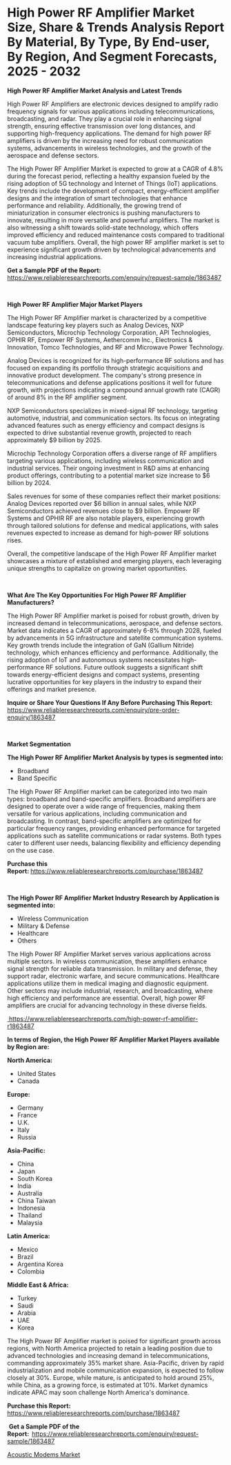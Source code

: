 <p><h1>High Power RF Amplifier Market Size, Share & Trends Analysis Report By Material, By Type, By End-user, By Region, And Segment Forecasts, 2025 - 2032</h1></p><p><strong>High Power RF Amplifier Market Analysis and Latest Trends</strong></p>
<p><p>High Power RF Amplifiers are electronic devices designed to amplify radio frequency signals for various applications including telecommunications, broadcasting, and radar. They play a crucial role in enhancing signal strength, ensuring effective transmission over long distances, and supporting high-frequency applications. The demand for high power RF amplifiers is driven by the increasing need for robust communication systems, advancements in wireless technologies, and the growth of the aerospace and defense sectors.</p><p>The High Power RF Amplifier Market is expected to grow at a CAGR of 4.8% during the forecast period, reflecting a healthy expansion fueled by the rising adoption of 5G technology and Internet of Things (IoT) applications. Key trends include the development of compact, energy-efficient amplifier designs and the integration of smart technologies that enhance performance and reliability. Additionally, the growing trend of miniaturization in consumer electronics is pushing manufacturers to innovate, resulting in more versatile and powerful amplifiers. The market is also witnessing a shift towards solid-state technology, which offers improved efficiency and reduced maintenance costs compared to traditional vacuum tube amplifiers. Overall, the high power RF amplifier market is set to experience significant growth driven by technological advancements and increasing industrial applications.</p></p>
<p><strong>Get a Sample PDF of the Report:&nbsp;</strong> <a href="https://www.reliableresearchreports.com/enquiry/request-sample/1863487?utm_campaign=2102&utm_medium=2&utm_source=Github&utm_content=ia&utm_term=11022025&utm_id=high-power-rf-amplifier">https://www.reliableresearchreports.com/enquiry/request-sample/1863487</a></p>
<p>&nbsp;</p>
<p><strong>High Power RF Amplifier Major Market Players</strong></p>
<p><p>The High Power RF Amplifier market is characterized by a competitive landscape featuring key players such as Analog Devices, NXP Semiconductors, Microchip Technology Corporation, API Technologies, OPHIR RF, Empower RF Systems, Aethercomm Inc., Electronics & Innovation, Tomco Technologies, and RF and Microwave Power Technology. </p><p>Analog Devices is recognized for its high-performance RF solutions and has focused on expanding its portfolio through strategic acquisitions and innovative product development. The company's strong presence in telecommunications and defense applications positions it well for future growth, with projections indicating a compound annual growth rate (CAGR) of around 8% in the RF amplifier segment.</p><p>NXP Semiconductors specializes in mixed-signal RF technology, targeting automotive, industrial, and communication sectors. Its focus on integrating advanced features such as energy efficiency and compact designs is expected to drive substantial revenue growth, projected to reach approximately $9 billion by 2025.</p><p>Microchip Technology Corporation offers a diverse range of RF amplifiers targeting various applications, including wireless communication and industrial services. Their ongoing investment in R&D aims at enhancing product offerings, contributing to a potential market size increase to $6 billion by 2024.</p><p>Sales revenues for some of these companies reflect their market positions: Analog Devices reported over $6 billion in annual sales, while NXP Semiconductors achieved revenues close to $9 billion. Empower RF Systems and OPHIR RF are also notable players, experiencing growth through tailored solutions for defense and medical applications, with sales revenues expected to increase as demand for high-power RF solutions rises.</p><p>Overall, the competitive landscape of the High Power RF Amplifier market showcases a mixture of established and emerging players, each leveraging unique strengths to capitalize on growing market opportunities.</p></p>
<p>&nbsp;</p>
<p><strong>What Are The Key Opportunities For High Power RF Amplifier Manufacturers?</strong></p>
<p><p>The High Power RF Amplifier market is poised for robust growth, driven by increased demand in telecommunications, aerospace, and defense sectors. Market data indicates a CAGR of approximately 6-8% through 2028, fueled by advancements in 5G infrastructure and satellite communication systems. Key growth trends include the integration of GaN (Gallium Nitride) technology, which enhances efficiency and performance. Additionally, the rising adoption of IoT and autonomous systems necessitates high-performance RF solutions. Future outlook suggests a significant shift towards energy-efficient designs and compact systems, presenting lucrative opportunities for key players in the industry to expand their offerings and market presence.</p></p>
<p><strong>Inquire or Share Your Questions If Any Before Purchasing This Report:</strong> <a href="https://www.reliableresearchreports.com/enquiry/pre-order-enquiry/1863487?utm_campaign=2102&utm_medium=2&utm_source=Github&utm_content=ia&utm_term=11022025&utm_id=high-power-rf-amplifier">https://www.reliableresearchreports.com/enquiry/pre-order-enquiry/1863487</a></p>
<p>&nbsp;</p>
<p><strong>Market Segmentation</strong></p>
<p><strong>The High Power RF Amplifier Market Analysis by types is segmented into:</strong></p>
<p><ul><li>Broadband</li><li>Band Specific</li></ul></p>
<p><p>The High Power RF Amplifier market can be categorized into two main types: broadband and band-specific amplifiers. Broadband amplifiers are designed to operate over a wide range of frequencies, making them versatile for various applications, including communication and broadcasting. In contrast, band-specific amplifiers are optimized for particular frequency ranges, providing enhanced performance for targeted applications such as satellite communications or radar systems. Both types cater to different user needs, balancing flexibility and efficiency depending on the use case.</p></p>
<p><strong>Purchase this Report:&nbsp;</strong><a href="https://www.reliableresearchreports.com/purchase/1863487?utm_campaign=2102&utm_medium=2&utm_source=Github&utm_content=ia&utm_term=11022025&utm_id=high-power-rf-amplifier">https://www.reliableresearchreports.com/purchase/1863487</a></p>
<p>&nbsp;</p>
<p><strong>The High Power RF Amplifier Market Industry Research by Application is segmented into:</strong></p>
<p><ul><li>Wireless Communication</li><li>Military & Defense</li><li>Healthcare</li><li>Others</li></ul></p>
<p><p>The High Power RF Amplifier Market serves various applications across multiple sectors. In wireless communication, these amplifiers enhance signal strength for reliable data transmission. In military and defense, they support radar, electronic warfare, and secure communications. Healthcare applications utilize them in medical imaging and diagnostic equipment. Other sectors may include industrial, research, and broadcasting, where high efficiency and performance are essential. Overall, high power RF amplifiers are crucial for advancing technology in these diverse fields.</p></p>
<p><a href="https://www.reliableresearchreports.com/high-power-rf-amplifier-r1863487?utm_campaign=2102&utm_medium=2&utm_source=Github&utm_content=ia&utm_term=11022025&utm_id=high-power-rf-amplifier">&nbsp;https://www.reliableresearchreports.com/high-power-rf-amplifier-r1863487</a></p>
<p><strong>In terms of Region, the High Power RF Amplifier Market Players available by Region are:</strong></p>
<p>
    <p> <strong> North America: </strong>
        <ul>
            <li>United States</li>
            <li>Canada</li>
        </ul>
        </p> 
    <p> <strong> Europe: </strong>
        <ul>
            <li>Germany</li>
            <li>France</li>
            <li>U.K.</li>
            <li>Italy</li>
            <li>Russia</li>
        </ul>
        </p> 
    <p> <strong> Asia-Pacific: </strong>
        <ul>
            <li>China</li>
            <li>Japan</li>
            <li>South Korea</li>
            <li>India</li>
            <li>Australia</li>
            <li>China Taiwan</li>
            <li>Indonesia</li>
            <li>Thailand</li>
            <li>Malaysia</li>
        </ul>
        </p> 
    <p> <strong> Latin America: </strong>
        <ul>
            <li>Mexico</li>
            <li>Brazil</li>
            <li>Argentina Korea</li>
            <li>Colombia</li>
        </ul>
        </p> 
    <p> <strong> Middle East & Africa: </strong>
        <ul>
            <li>Turkey</li>
            <li>Saudi</li>
            <li>Arabia</li>
            <li>UAE</li>
            <li>Korea</li>
        </ul>
    </p>
    </p>
<p><p>The High Power RF Amplifier market is poised for significant growth across regions, with North America projected to retain a leading position due to advanced technologies and increasing demand in telecommunications, commanding approximately 35% market share. Asia-Pacific, driven by rapid industrialization and mobile communication expansion, is expected to follow closely at 30%. Europe, while mature, is anticipated to hold around 25%, while China, as a growing force, is estimated at 10%. Market dynamics indicate APAC may soon challenge North America's dominance.</p></p>
<p><strong>Purchase this Report: </strong><a href="https://www.reliableresearchreports.com/purchase/1863487?utm_campaign=2102&utm_medium=2&utm_source=Github&utm_content=ia&utm_term=11022025&utm_id=high-power-rf-amplifier">https://www.reliableresearchreports.com/purchase/1863487</a></p>
<p>&nbsp;<strong>Get a Sample PDF of the Report:&nbsp;&nbsp;</strong><a href="https://www.reliableresearchreports.com/enquiry/request-sample/1863487?utm_campaign=2102&utm_medium=2&utm_source=Github&utm_content=ia&utm_term=11022025&utm_id=high-power-rf-amplifier">https://www.reliableresearchreports.com/enquiry/request-sample/1863487</a></p>
<p><strong></strong></p>
<p><p><a href="https://github.com/ygfu6u/Market-Research-Report-List-1/blob/main/acoustic-modems-market.md?utm_campaign=2102&utm_medium=2&utm_source=Github&utm_content=ia&utm_term=11022025&utm_id=high-power-rf-amplifier">Acoustic Modems Market</a></p></p>